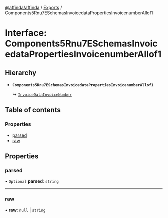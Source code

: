 [@affinda/affinda](../README.md) / [Exports](../modules.md) / Components5Rnu7ESchemasInvoicedataPropertiesInvoicenumberAllof1

# Interface: Components5Rnu7ESchemasInvoicedataPropertiesInvoicenumberAllof1

## Hierarchy

- **`Components5Rnu7ESchemasInvoicedataPropertiesInvoicenumberAllof1`**

  ↳ [`InvoiceDataInvoiceNumber`](InvoiceDataInvoiceNumber.md)

## Table of contents

### Properties

- [parsed](Components5Rnu7ESchemasInvoicedataPropertiesInvoicenumberAllof1.md#parsed)
- [raw](Components5Rnu7ESchemasInvoicedataPropertiesInvoicenumberAllof1.md#raw)

## Properties

### parsed

• `Optional` **parsed**: `string`

___

### raw

• **raw**: ``null`` \| `string`
